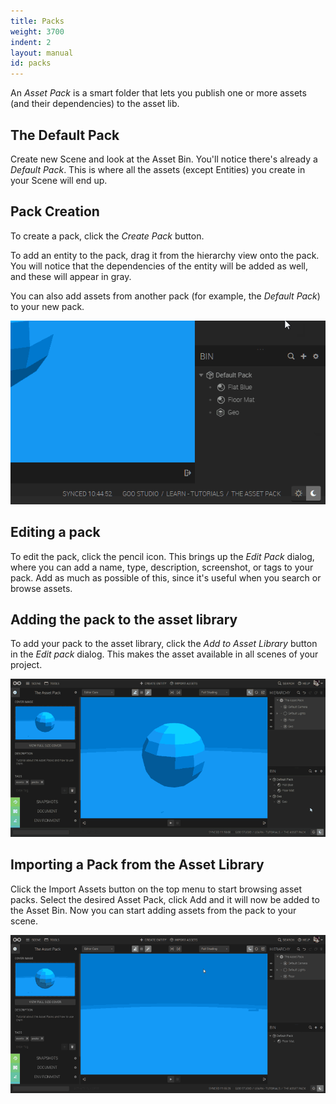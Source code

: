 ```yaml
---
title: Packs
weight: 3700
indent: 2
layout: manual
id: packs
---
```


An *Asset Pack* is a smart folder that lets you publish one or more assets (and their dependencies) to the asset lib.

## The Default Pack

Create new Scene and look at the Asset Bin. You'll notice there's already a *Default Pack*. This is where all the assets (except Entities) you create in your Scene will end up.


## Pack Creation

To create a pack, click the *Create Pack* button.

To add an entity to the pack, drag it from the hierarchy view onto the pack. You will notice that the dependencies of the entity will be added as well, and these will appear in gray.

You can also add assets from another pack (for example, the *Default Pack*) to your new pack.

![New pack](new_pack.gif)


## Editing a pack

To edit the pack, click the pencil icon. This brings up the *Edit Pack* dialog, where you can add a name, type, description, screenshot, or tags to your pack. Add as much as possible of this, since it's useful when you search or browse assets.


## Adding the pack to the asset library

To add your pack to the asset library, click the *Add to Asset Library* button in the *Edit pack* dialog. This makes the asset available in all scenes of your project.

![Add pack to lib](pack_to_lib1.gif)


## Importing a Pack from the Asset Library

Click the Import Assets button on the top menu to start browsing asset packs. Select the desired Asset Pack, click Add and it will now be added to the Asset Bin. Now you can start adding assets from the pack to your scene.

![Import pack](import_pack.gif)